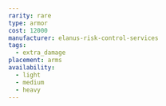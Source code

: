 ```yaml
---
rarity: rare
type: armor
cost: 12000
manufacturer: elanus-risk-control-services
tags:
  - extra_damage
placement: arms
availability:
  - light
  - medium
  - heavy
---
```

